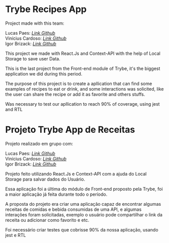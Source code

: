 #  Trybe Recipes App​

Project made with this team:<br>

Lucas Paes: _[Link Github](https://github.com/lucaspaesj)_<br>
Vinícius Cardoso: _[Link Github](https://github.com/viniciuscardoso-dev)_<br>
Igor Brizack: _[Link Github](https://github.com/IgorBrizack)_<br>

This project we made with React.Js and Context-API with the help of Local Storage to save user Data.<br>

This is the last project from the Front-end module of Trybe, it's the biggest application we did during this period.<br>

The purpose of this project is to create a apllication that can find some examples of recipes to eat or drink, and some interactions was solicited, like the user can share the recipe or add it as favorite and others stuffs.<br>

Was necessary to test our apllication to reach 90% of coverage, using jest and RTL<br>


#  Projeto Trybe App de Receitas​

Projeto realizado em grupo com:<br>

Lucas Paes: _[Link Github](https://github.com/lucaspaesj)_<br>
Vinícius Cardoso: _[Link Github](https://github.com/viniciuscardoso-dev)_<br>
Igor Brizack: _[Link Github](https://github.com/IgorBrizack)_<br>

Projeto feito utilizando React.Js e Context-API com a ajuda do Local Storage para salvar dados do Usuário.<br> 

Essa aplicação foi a última do módulo de Front-end proposto pela Trybe, foi a maior aplicação já feita durante todo o período.<br>

A proposta do projeto era criar uma aplicação capaz de encontrar algumas receitas de comidas e bebida consumidas de uma API, e algumas interações foram solicitadas, exemplo o usuário pode compartilhar o link da receita ou adicionar como favorito e etc.<br>

Foi necessário criar testes que cobrisse 90% da nossa aplicação, usando jest e RTL <br>


